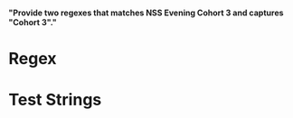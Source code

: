 #### "Provide two regexes that matches NSS Evening Cohort 3 and captures "Cohort 3"."

# Regex

# Test Strings